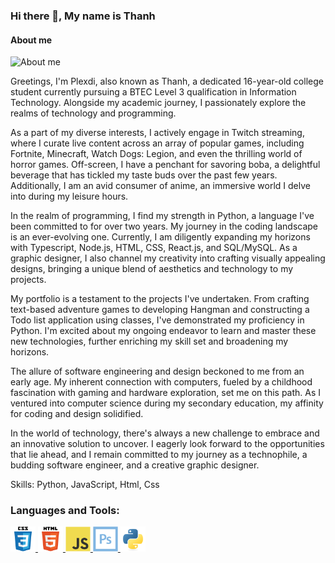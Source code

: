 ### Hi there 👋, My name is Thanh
#### About me
![About me](https://i.pinimg.com/564x/84/de/7b/84de7b4967eb548bcdbfb6d5444461d3.jpg)

Greetings, I'm Plexdi, also known as Thanh, a dedicated 16-year-old college student currently pursuing a BTEC Level 3 qualification in Information Technology. Alongside my academic journey, I passionately explore the realms of technology and programming.

As a part of my diverse interests, I actively engage in Twitch streaming, where I curate live content across an array of popular games, including Fortnite, Minecraft, Watch Dogs: Legion, and even the thrilling world of horror games. Off-screen, I have a penchant for savoring boba, a delightful beverage that has tickled my taste buds over the past few years. Additionally, I am an avid consumer of anime, an immersive world I delve into during my leisure hours.

In the realm of programming, I find my strength in Python, a language I've been committed to for over two years. My journey in the coding landscape is an ever-evolving one. Currently, I am diligently expanding my horizons with Typescript, Node.js, HTML, CSS, React.js, and SQL/MySQL. As a graphic designer, I also channel my creativity into crafting visually appealing designs, bringing a unique blend of aesthetics and technology to my projects.

My portfolio is a testament to the projects I've undertaken. From crafting text-based adventure games to developing Hangman and constructing a Todo list application using classes, I've demonstrated my proficiency in Python. I'm excited about my ongoing endeavor to learn and master these new technologies, further enriching my skill set and broadening my horizons.

The allure of software engineering and design beckoned to me from an early age. My inherent connection with computers, fueled by a childhood fascination with gaming and hardware exploration, set me on this path. As I ventured into computer science during my secondary education, my affinity for coding and design solidified.

In the world of technology, there's always a new challenge to embrace and an innovative solution to uncover. I eagerly look forward to the opportunities that lie ahead, and I remain committed to my journey as a technophile, a budding software engineer, and a creative graphic designer.

Skills: Python, JavaScript, Html, Css


<h3 align="left">Languages and Tools:</h3>
<p align="left"> <a href="https://www.w3schools.com/css/" target="_blank" rel="noreferrer"> <img src="https://raw.githubusercontent.com/devicons/devicon/master/icons/css3/css3-original-wordmark.svg" alt="css3" width="40" height="40"/> </a> <a href="https://www.w3.org/html/" target="_blank" rel="noreferrer"> <img src="https://raw.githubusercontent.com/devicons/devicon/master/icons/html5/html5-original-wordmark.svg" alt="html5" width="40" height="40"/> </a> <a href="https://developer.mozilla.org/en-US/docs/Web/JavaScript" target="_blank" rel="noreferrer"> <img src="https://raw.githubusercontent.com/devicons/devicon/master/icons/javascript/javascript-original.svg" alt="javascript" width="40" height="40"/> </a> <a href="https://www.photoshop.com/en" target="_blank" rel="noreferrer"> <img src="https://raw.githubusercontent.com/devicons/devicon/master/icons/photoshop/photoshop-line.svg" alt="photoshop" width="40" height="40"/> </a> <a href="https://www.python.org" target="_blank" rel="noreferrer"> <img src="https://raw.githubusercontent.com/devicons/devicon/master/icons/python/python-original.svg" alt="python" width="40" height="40"/> </a> </p>


